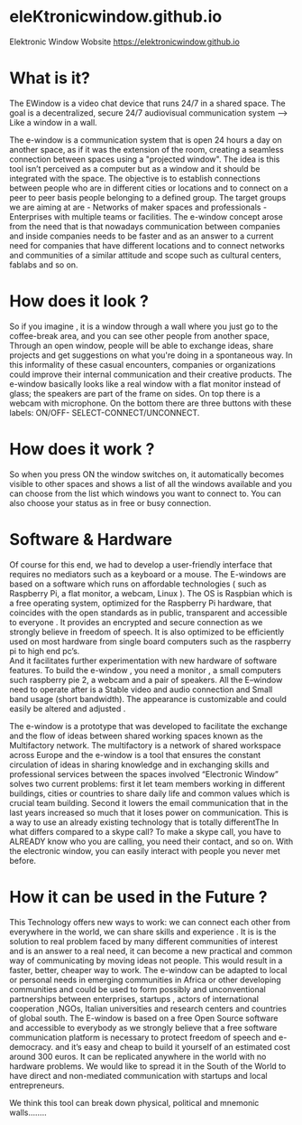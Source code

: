 # eleKtronicwindow.github.io
Elektronic Window Wobsite https://elektronicwindow.github.io

What is it?
===========

The EWindow is a video chat device that runs 24/7 in a shared space. 
The goal is a decentralized, secure 24/7 audiovisual communication system –> Like a window in a wall.

The e-window is a communication system that is open 24 hours a day on another space, as if it was the extension of the room, 
creating a seamless connection between spaces using a "projected window". 
The idea is this tool isn’t perceived as a computer but as a window and it should be integrated with the space. 
The objective is to establish connections between people who are in different cities or locations 
and to connect on a peer to peer basis people belonging to a defined group. 
The target groups we are aiming at are - Networks of maker spaces and professionals - Enterprises with multiple teams or facilities.
The e-window concept arose from the need that is that nowadays communication between companies and inside companies 
needs to be faster and as an answer to a current need for companies that have different locations  and to connect networks 
and communities of a similar attitude and scope such as cultural centers, fablabs and so on.


How does it look ?
==================
So if you imagine , it is a window through a wall where  you just go to the coffee-break area, 
and you can see other people from another space, Through an open window, people will be able to exchange ideas, 
share projects and get suggestions on what you're doing in a spontaneous way. 
In this informality of these casual encounters, companies or organizations could improve their internal communication
and their creative products.
The e-window basically looks like a real window with a flat monitor instead of glass; 
the speakers are part of the frame on sides. On top there is a webcam with microphone. 
On the bottom there are three buttons with these labels: ON/OFF- SELECT-CONNECT/UNCONNECT.


How does it work ?
==================
So when you press ON the window switches on, it automatically becomes visible to other spaces and shows a list 
of all the windows available and you can choose from the list which windows you want to connect to. 
You can also choose your status as in free or busy connection.


Software & Hardware
===================
Of course for this end, we had to develop a user-friendly interface that requires no mediators such as a keyboard or a mouse. The E-windows are based on a software which runs on affordable technologies ( such as Raspberry Pi, a flat monitor, a webcam, Linux ). The OS is Raspbian which is a free operating system, optimized for the Raspberry Pi hardware, that coincides with the open standards as in public, transparent and accessible to everyone . It provides an encrypted and secure connection as we strongly believe in freedom of speech.
It is also optimized to be efficiently used on most hardware from single board computers 
such as the raspberry pi to high end pc’s.  
And it facilitates further experimentation with new hardware of software features.
To build the e-window , you need a monitor , a small computers such raspberry pie 2, 
a webcam and a pair of speakers. 
All the E–window need to operate after  is a Stable video and audio connection  and Small band usage (short bandwidth). 
The appearance is customizable  and could easily be altered and adjusted .

The e-window is a prototype that was developed to facilitate the exchange and the flow of ideas between shared working spaces known as the Multifactory network. The multifactory is  a network of shared workspace across Europe and the e-window is a tool that ensures the   constant circulation of ideas in sharing knowledge and in exchanging skills and professional services between the spaces involved
 “Electronic Window” solves two current problems:  first it let team members working in different buildings, cities or countries to share daily life and common values which is crucial team building. Second it lowers the email communication that in the last years increased so much that it loses power on communication.
This is a way to use an already existing technology that is totally differentThe In what differs compared to a skype call? To make a skype call, you have to ALREADY know who you are calling, you need their contact, and so on. With the electronic window, you can easily interact with people you never met before.


How it can be used in the Future ?
==================================
This Technology offers new ways to work: we can connect each other from everywhere in the world, we can share skills and experience . It is is the solution to real problem faced by many different communities of interest and is an answer to a real need, it can become a new practical and common way of communicating by moving ideas not people. This would result in a faster, better, cheaper way to work.
The e-window can be adapted to local or personal needs in emerging communities in Africa or other developing communities and could be used to form possibly and unconventional partnerships between enterprises, startups , actors of international cooperation ,NGOs, Italian universities and research centers and countries of global south.
The E-window is based on a free Open Source software and accessible to everybody as we strongly believe that a free software communication platform is necessary to protect freedom of speech and e-democracy. and it’s easy and cheap to build it yourself of an estimated cost around 300 euros. It can be replicated anywhere in the world with no hardware problems. We would like to spread it in the South of the World to have direct and non-mediated communication with startups and local entrepreneurs. 

We think this tool can break down physical, political and mnemonic walls……..


